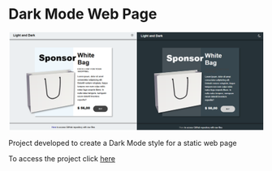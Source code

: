 # Dark Mode Web Page

<p align="center">
  <img src="dark_light_logo.png" width="500">
</p>

<p>Project developed to create a Dark Mode style for a static web page</p>
<p>To access the project click <a href='https://to-do-list-js-dusky.vercel.app/'>here</a> </p>

